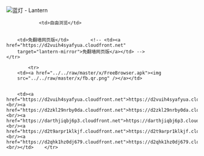 

<img src="../../raw/master/x/8e0a2b81.c82003be.LanternYellow2.png" alt="蓝灯 - Lantern"/>
<table>
    <tr>
                
                <td>自由浏览</td>
        
        
        <td>免翻墙网页版</td>        <!-- <td><a href="https://d2vuih4syafyua.cloudfront.net"
        target="lantern-mirror">免翻墙网页版</a></td> -->
    </tr>
    
            <tr>
        <td><a href="../../raw/master/x/FreeBrowser.apk"><img
        src="../../raw/master/x/fb.qr.png" /></a></td>

        
        <td><a href="https://d2vuih4syafyua.cloudfront.net">https://d2vuih4syafyua.cloudfront.net</a><br/><a href="https://d2zkl29nrby0da.cloudfront.net">https://d2zkl29nrby0da.cloudfront.net</a><br/><a href="https://darthjiqbj6p3.cloudfront.net">https://darthjiqbj6p3.cloudfront.net</a><br/><a href="https://d2t9arpr1klkjf.cloudfront.net">https://d2t9arpr1klkjf.cloudfront.net</a><br/><a href="https://d2qhk1hz0dj679.cloudfront.net">https://d2qhk1hz0dj679.cloudfront.net</a><br/></td>    </tr>
</table>
